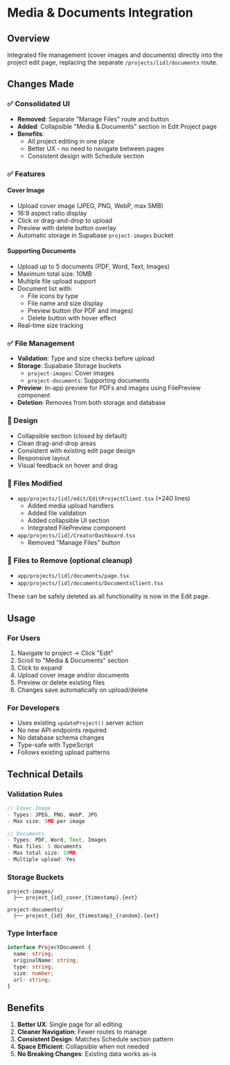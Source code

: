 # Media & Documents Integration

## Overview
Integrated file management (cover images and documents) directly into the project edit page, replacing the separate `/projects/[id]/documents` route.

## Changes Made

### ✅ Consolidated UI
- **Removed**: Separate "Manage Files" route and button
- **Added**: Collapsible "Media & Documents" section in Edit Project page
- **Benefits**: 
  - All project editing in one place
  - Better UX - no need to navigate between pages
  - Consistent design with Schedule section

### ✅ Features

#### Cover Image
- Upload cover image (JPEG, PNG, WebP, max 5MB)
- 16:9 aspect ratio display
- Click or drag-and-drop to upload
- Preview with delete button overlay
- Automatic storage in Supabase `project-images` bucket

#### Supporting Documents
- Upload up to 5 documents (PDF, Word, Text, Images)
- Maximum total size: 10MB
- Multiple file upload support
- Document list with:
  - File icons by type
  - File name and size display
  - Preview button (for PDF and images)
  - Delete button with hover effect
- Real-time size tracking

### ✅ File Management
- **Validation**: Type and size checks before upload
- **Storage**: Supabase Storage buckets
  - `project-images`: Cover images
  - `project-documents`: Supporting documents
- **Preview**: In-app preview for PDFs and images using FilePreview component
- **Deletion**: Removes from both storage and database

### 🎨 Design
- Collapsible section (closed by default)
- Clean drag-and-drop areas
- Consistent with existing edit page design
- Responsive layout
- Visual feedback on hover and drag

### 📁 Files Modified
- `app/projects/[id]/edit/EditProjectClient.tsx` (+240 lines)
  - Added media upload handlers
  - Added file validation
  - Added collapsible UI section
  - Integrated FilePreview component
- `app/projects/[id]/CreatorDashboard.tsx`
  - Removed "Manage Files" button

### 📁 Files to Remove (optional cleanup)
- `app/projects/[id]/documents/page.tsx`
- `app/projects/[id]/documents/DocumentsClient.tsx`

These can be safely deleted as all functionality is now in the Edit page.

## Usage

### For Users
1. Navigate to project → Click "Edit"
2. Scroll to "Media & Documents" section
3. Click to expand
4. Upload cover image and/or documents
5. Preview or delete existing files
6. Changes save automatically on upload/delete

### For Developers
- Uses existing `updateProject()` server action
- No new API endpoints required
- No database schema changes
- Type-safe with TypeScript
- Follows existing upload patterns

## Technical Details

### Validation Rules
```typescript
// Cover Image
- Types: JPEG, PNG, WebP, JPG
- Max size: 5MB per image

// Documents
- Types: PDF, Word, Text, Images
- Max files: 5 documents
- Max total size: 10MB
- Multiple upload: Yes
```

### Storage Buckets
```
project-images/
  ├── project_{id}_cover_{timestamp}.{ext}

project-documents/
  ├── project_{id}_doc_{timestamp}_{random}.{ext}
```

### Type Interface
```typescript
interface ProjectDocument {
  name: string;
  originalName: string;
  type: string;
  size: number;
  url: string;
}
```

## Benefits
1. **Better UX**: Single page for all editing
2. **Cleaner Navigation**: Fewer routes to manage
3. **Consistent Design**: Matches Schedule section pattern
4. **Space Efficient**: Collapsible when not needed
5. **No Breaking Changes**: Existing data works as-is
